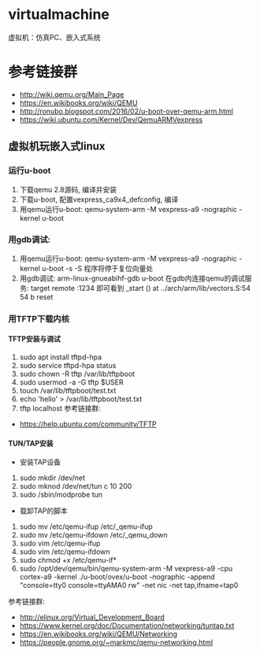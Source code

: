 # virtualmachine
虚拟机：仿真PC、嵌入式系统

# 参考链接群

* http://wiki.qemu.org/Main_Page
* https://en.wikibooks.org/wiki/QEMU
* http://ronubo.blogspot.com/2016/02/u-boot-over-qemu-arm.html
* https://wiki.ubuntu.com/Kernel/Dev/QemuARMVexpress

## 虚拟机玩嵌入式linux

### 运行u-boot
1. 下载qemu 2.8源码, 编译并安装
2. 下载u-boot, 配置vexpress_ca9x4_defconfig, 编译
3. 用qemu运行u-boot: qemu-system-arm -M vexpress-a9 -nographic -kernel u-boot

### 用gdb调试:
1. 用qemu运行u-boot: qemu-system-arm -M vexpress-a9 -nographic -kernel u-boot -s -S
程序将停于复位向量处
2. 用gdb调试: arm-linux-gnueabihf-gdb u-boot
在gdb内连接qemu的调试服务: target remote :1234 即可看到
_start () at ../arch/arm/lib/vectors.S:54
54		b	reset

### 用TFTP下载内核
#### TFTP安装与调试
 1. sudo apt install tftpd-hpa
 2. sudo service tftpd-hpa status
 3. sudo chown -R tftp /var/lib/tftpboot
 4. sudo usermod -a -G tftp $USER
 5. touch /var/lib/tftpboot/test.txt
 6. echo 'hello' > /var/lib/tftpboot/test.txt
 7. tftp localhost
 参考链接群:
 
* https://help.ubuntu.com/community/TFTP

#### TUN/TAP安装

* 安装TAP设备
 1. sudo mkdir /dev/net
 2. sudo mknod /dev/net/tun c 10 200
 3. sudo /sbin/modprobe tun
 
* 载卸TAP的脚本
 1. sudo mv /etc/qemu-ifup /etc/_qemu-ifup
 2. sudo mv /etc/qemu-ifdown /etc/_qemu_down
 3. sudo vim /etc/qemu-ifup
 4. sudo vim /etc/qemu-ifdown
 5. sudo chmod +x /etc/qemu-if*
 6. sudo /opt/dev/qemu/bin/qemu-system-arm -M vexpress-a9 -cpu cortex-a9 -kernel ./u-boot/ovex/u-boot -nographic -append "console=tty0 console=ttyAMA0 rw" -net nic -net tap,ifname=tap0
 

参考链接群:

* http://elinux.org/Virtual_Development_Board
* https://www.kernel.org/doc/Documentation/networking/tuntap.txt
* https://en.wikibooks.org/wiki/QEMU/Networking
* https://people.gnome.org/~markmc/qemu-networking.html
